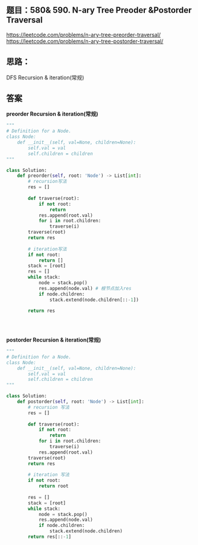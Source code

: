 ## 题目：580& 590. N-ary Tree Preoder &Postorder Traversal
https://leetcode.com/problems/n-ary-tree-preorder-traversal/
https://leetcode.com/problems/n-ary-tree-postorder-traversal/


## 思路：
DFS Recursion & iteration(常规)

## 答案
**preorder Recursion & iteration(常规)**
```python
"""
# Definition for a Node.
class Node:
    def __init__(self, val=None, children=None):
        self.val = val
        self.children = children
"""

class Solution:
    def preorder(self, root: 'Node') -> List[int]:
        # recursion写法
        res = []
        
        def traverse(root):
            if not root:
                return
            res.append(root.val)
            for i in root.children:
                traverse(i)
        traverse(root)
        return res
       
        # iteration写法
        if not root:
            return []
        stack = [root]
        res = []
        while stack:
            node = stack.pop()
            res.append(node.val) # 根节点加入res
            if node.children:
                stack.extend(node.children[::-1])
    
        return res

   
        

```

**postorder Recursion & iteration(常规)**
```python
"""
# Definition for a Node.
class Node:
    def __init__(self, val=None, children=None):
        self.val = val
        self.children = children
"""

class Solution:
    def postorder(self, root: 'Node') -> List[int]:
        # recursion 写法
        res = []
        
        def traverse(root):
            if not root:
                return
            for i in root.children:
                traverse(i)
            res.append(root.val)
        traverse(root)
        return res
            
        # iteration 写法
        if not root:
            return root
        
        res = []
        stack = [root]
        while stack:
            node = stack.pop()
            res.append(node.val)
            if node.children:
                stack.extend(node.children)
        return res[::-1]
        
        

```
